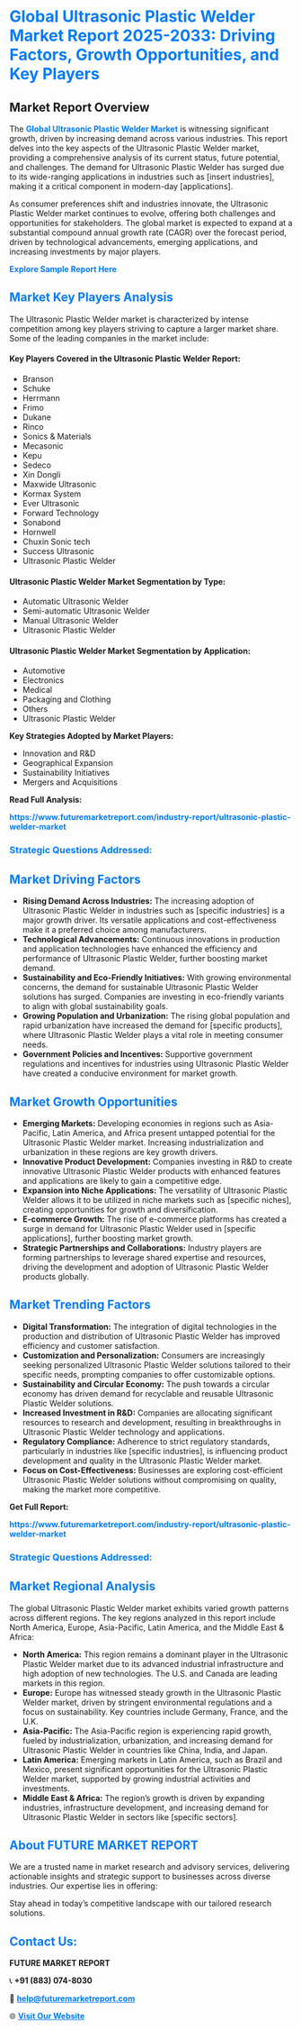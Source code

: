 <h1 style="color: #007BFF;">Global Ultrasonic Plastic Welder Market Report 2025-2033: Driving Factors, Growth Opportunities, and Key Players</h1>

<section id="overview">
<h2>Market Report Overview</h2>
<p>The <a href="https://www.futuremarketreport.com/industry-report/ultrasonic-plastic-welder-market" style="color: #007BFF; text-decoration: none;"><strong>Global Ultrasonic Plastic Welder Market</strong></a> is witnessing significant growth, driven by increasing demand across various industries. This report delves into the key aspects of the Ultrasonic Plastic Welder market, providing a comprehensive analysis of its current status, future potential, and challenges. The demand for Ultrasonic Plastic Welder has surged due to its wide-ranging applications in industries such as [insert industries], making it a critical component in modern-day [applications].</p>
<p>As consumer preferences shift and industries innovate, the Ultrasonic Plastic Welder market continues to evolve, offering both challenges and opportunities for stakeholders. The global market is expected to expand at a substantial compound annual growth rate (CAGR) over the forecast period, driven by technological advancements, emerging applications, and increasing investments by major players.</p>
</section>

<section id="overview">
<p><a href="https://www.futuremarketreport.com/request-sample/reportId=110191" style="color: #007BFF; text-decoration: none;"><strong>Explore Sample Report Here</strong></a></p>
</section>

<section id="key-players">
<h2 style="color: #007BFF;">Market Key Players Analysis</h2>
<p>The Ultrasonic Plastic Welder market is characterized by intense competition among key players striving to capture a larger market share. Some of the leading companies in the market include:</p>
<h4>Key Players Covered in the Ultrasonic Plastic Welder Report:</h4>
<ul><li>Branson</li><li>Schuke</li><li>Herrmann</li><li>Frimo</li><li>Dukane</li><li>Rinco</li><li>Sonics &amp; Materials</li><li>Mecasonic</li><li>Kepu</li><li>Sedeco</li><li>Xin Dongli</li><li>Maxwide Ultrasonic</li><li>Kormax System</li><li>Ever Ultrasonic</li><li>Forward Technology</li><li>Sonabond</li><li>Hornwell</li><li>Chuxin Sonic tech</li><li>Success Ultrasonic</li><li>Ultrasonic Plastic Welder</li></ul>
<h4>Ultrasonic Plastic Welder Market Segmentation by Type:</h4>
<ul><li>Automatic Ultrasonic Welder</li><li>Semi-automatic Ultrasonic Welder</li><li>Manual Ultrasonic Welder</li><li>Ultrasonic Plastic Welder</li></ul>

<h4>Ultrasonic Plastic Welder Market Segmentation by Application:</h4>
<ul><li>Automotive</li><li>Electronics</li><li>Medical</li><li>Packaging and Clothing</li><li>Others</li><li>Ultrasonic Plastic Welder</li></ul>
<p><strong>Key Strategies Adopted by Market Players:</strong></p>
<ul>
<li>Innovation and R&D</li>
<li>Geographical Expansion</li>
<li>Sustainability Initiatives</li>
<li>Mergers and Acquisitions</li>
</ul>
</section>

<section>
<p><strong>Read Full Analysis: </strong></p><a href="https://www.futuremarketreport.com/industry-report/ultrasonic-plastic-welder-market" style="color: #007BFF; text-decoration: none;"><strong>https://www.futuremarketreport.com/industry-report/ultrasonic-plastic-welder-market</strong></a>
<h3 style="color: #007BFF;">Strategic Questions Addressed:</h3>
</section>

<section id="driving-factors">
<h2 style="color: #007BFF;">Market Driving Factors</h2>
<ul>
<li><strong>Rising Demand Across Industries:</strong> The increasing adoption of Ultrasonic Plastic Welder in industries such as [specific industries] is a major growth driver. Its versatile applications and cost-effectiveness make it a preferred choice among manufacturers.</li>
<li><strong>Technological Advancements:</strong> Continuous innovations in production and application technologies have enhanced the efficiency and performance of Ultrasonic Plastic Welder, further boosting market demand.</li>
<li><strong>Sustainability and Eco-Friendly Initiatives:</strong> With growing environmental concerns, the demand for sustainable Ultrasonic Plastic Welder solutions has surged. Companies are investing in eco-friendly variants to align with global sustainability goals.</li>
<li><strong>Growing Population and Urbanization:</strong> The rising global population and rapid urbanization have increased the demand for [specific products], where Ultrasonic Plastic Welder plays a vital role in meeting consumer needs.</li>
<li><strong>Government Policies and Incentives:</strong> Supportive government regulations and incentives for industries using Ultrasonic Plastic Welder have created a conducive environment for market growth.</li>
</ul>
</section>

<section id="growth-opportunities">
<h2 style="color: #007BFF;">Market Growth Opportunities</h2>
<ul>
<li><strong>Emerging Markets:</strong> Developing economies in regions such as Asia-Pacific, Latin America, and Africa present untapped potential for the Ultrasonic Plastic Welder market. Increasing industrialization and urbanization in these regions are key growth drivers.</li>
<li><strong>Innovative Product Development:</strong> Companies investing in R&D to create innovative Ultrasonic Plastic Welder products with enhanced features and applications are likely to gain a competitive edge.</li>
<li><strong>Expansion into Niche Applications:</strong> The versatility of Ultrasonic Plastic Welder allows it to be utilized in niche markets such as [specific niches], creating opportunities for growth and diversification.</li>
<li><strong>E-commerce Growth:</strong> The rise of e-commerce platforms has created a surge in demand for Ultrasonic Plastic Welder used in [specific applications], further boosting market growth.</li>
<li><strong>Strategic Partnerships and Collaborations:</strong> Industry players are forming partnerships to leverage shared expertise and resources, driving the development and adoption of Ultrasonic Plastic Welder products globally.</li>
</ul>
</section>

<section id="trending-factors">
<h2 style="color: #007BFF;">Market Trending Factors</h2>
<ul>
<li><strong>Digital Transformation:</strong> The integration of digital technologies in the production and distribution of Ultrasonic Plastic Welder has improved efficiency and customer satisfaction.</li>
<li><strong>Customization and Personalization:</strong> Consumers are increasingly seeking personalized Ultrasonic Plastic Welder solutions tailored to their specific needs, prompting companies to offer customizable options.</li>
<li><strong>Sustainability and Circular Economy:</strong> The push towards a circular economy has driven demand for recyclable and reusable Ultrasonic Plastic Welder solutions.</li>
<li><strong>Increased Investment in R&D:</strong> Companies are allocating significant resources to research and development, resulting in breakthroughs in Ultrasonic Plastic Welder technology and applications.</li>
<li><strong>Regulatory Compliance:</strong> Adherence to strict regulatory standards, particularly in industries like [specific industries], is influencing product development and quality in the Ultrasonic Plastic Welder market.</li>
<li><strong>Focus on Cost-Effectiveness:</strong> Businesses are exploring cost-efficient Ultrasonic Plastic Welder solutions without compromising on quality, making the market more competitive.</li>
</ul>
</section>

<section>
<p><strong>Get Full Report: </strong></p><a href="https://www.futuremarketreport.com/industry-report/ultrasonic-plastic-welder-market" style="color: #007BFF; text-decoration: none;"><strong>https://www.futuremarketreport.com/industry-report/ultrasonic-plastic-welder-market</strong></a>
<h3 style="color: #007BFF;">Strategic Questions Addressed:</h3>
</section>


<section id="regional-analysis">
<h2 style="color: #007BFF;">Market Regional Analysis</h2>
<p>The global Ultrasonic Plastic Welder market exhibits varied growth patterns across different regions. The key regions analyzed in this report include North America, Europe, Asia-Pacific, Latin America, and the Middle East & Africa:</p>
<ul>
<li><strong>North America:</strong> This region remains a dominant player in the Ultrasonic Plastic Welder market due to its advanced industrial infrastructure and high adoption of new technologies. The U.S. and Canada are leading markets in this region.</li>
<li><strong>Europe:</strong> Europe has witnessed steady growth in the Ultrasonic Plastic Welder market, driven by stringent environmental regulations and a focus on sustainability. Key countries include Germany, France, and the U.K.</li>
<li><strong>Asia-Pacific:</strong> The Asia-Pacific region is experiencing rapid growth, fueled by industrialization, urbanization, and increasing demand for Ultrasonic Plastic Welder in countries like China, India, and Japan.</li>
<li><strong>Latin America:</strong> Emerging markets in Latin America, such as Brazil and Mexico, present significant opportunities for the Ultrasonic Plastic Welder market, supported by growing industrial activities and investments.</li>
<li><strong>Middle East & Africa:</strong> The region’s growth is driven by expanding industries, infrastructure development, and increasing demand for Ultrasonic Plastic Welder in sectors like [specific sectors].</li>
</ul>
</section>

<footer>
<h2 style="color: #007BFF;">About FUTURE MARKET REPORT</h2>
<p>We are a trusted name in market research and advisory services, delivering actionable insights and strategic support to businesses across diverse industries. Our expertise lies in offering:</p>

<p>Stay ahead in today’s competitive landscape with our tailored research solutions.</p>

<h2 style="color: #007BFF;">Contact Us:</h2>
<p><strong>FUTURE MARKET REPORT</strong></p>
<p>📞 <strong>+91 (883) 074-8030</strong></p>
<p>📧 <strong><a href="mailto:help@futuremarketreport.com" style="color: #007BFF;">help@futuremarketreport.com</a></strong></p>
<p>🌐 <strong><a href="https://www.futuremarketreport.com/" style="color: #007BFF;">Visit Our Website</a></strong></p>
</footer>